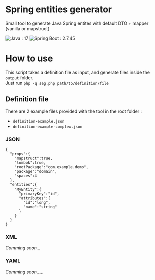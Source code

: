

# Spring entities generator
Small tool to generate Java Spring entites with default DTO + mapper (vanilla or mapstruct)

<p>
<img alt="Java : 17" src="https://img.shields.io/badge/Java-17-green.svg" /> <img alt="Spring Boot : 2.7.45" src="https://img.shields.io/badge/Spring%20Boot-2.7.5-green.svg" />
</p>

# How to use

This script takes a definition file as input, and generate files inside the `output` folder.<br />
Just run `php -q seg.php path/to/definition/file`

## Definition file

There are 2 example files provided with the tool in the root folder :
- `definition-example.json`
- `definition-example-complex.json`

### JSON
```
{
  "props":{
    "mapstruct":true,
    "lombok":true,
    "rootPackage":"com.example.demo",
    "package":"domain",
    "spaces":4
  },
  "entities":{
    "MyEntity":{
      "primaryKey":"id",
      "attributes":{
        "id":"long",
        "name":"string"
      }
    }
  }
}
```

### XML

_Comming soon..._

### YAML

_Comming soon_..._